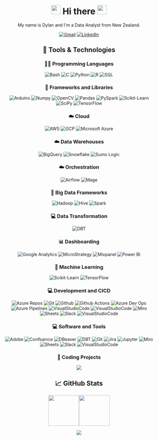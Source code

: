 <div align="center">
  <h1> <img src="https://media.giphy.com/media/jp2KXzsPtoKFG/giphy.gif" width="30px" height="30px" /> Hi there 
    <img src="https://media.giphy.com/media/jp2KXzsPtoKFG/giphy.gif" width="30px" height="30px" /> </h1>
  
My name is Dylan and I'm a Data Analyst from New Zealand.
  
[![Gmail](https://img.shields.io/badge/Gmail-333.svg?logo=gmail&logoColor=White)](mailto:d.p.prole@gmail.com)
[![LinkedIn](https://img.shields.io/badge/LinkedIn-333.svg?logo=linkedin&logoColor=0077b5)](https://www.linkedin.com/in/dylanprole/)

## 🔧 Tools & Technologies

### 👨‍💻 Programming Languages
![Bash](https://img.shields.io/badge/Bash-121011.svg?logo=gnu-bash&logoColor=white)
![C](https://custom-icon-badges.demolab.com/badge/C-03599C.svg?logo=c-in-hexagon&logoColor=white)
![Python](https://img.shields.io/badge/Python-FFD43B.svg?logo=python&logoColor=white)
![R](https://img.shields.io/badge/R-276DC3.svg?logo=r&logoColor=white)
![SQL](https://custom-icon-badges.demolab.com/badge/SQL-025E8C.svg?logo=database&logoColor=white)


### 🧰 Frameworks and Libraries
![Arduino](https://img.shields.io/badge/Arduino-00979D?logo=Arduino&logoColor=white)
![Numpy](https://img.shields.io/badge/Numpy-013243.svg?logo=numpy&logoColor=white)
![OpenCV](https://img.shields.io/badge/OpenCV-34A853.svg?logo=opencv&logoColor=white)
![Pandas](https://img.shields.io/badge/Pandas-150458.svg?logo=pandas&logoColor=white)
![PySpark](https://img.shields.io/badge/PySpark-F37626.svg?logo=apachespark&logoColor=white)
![Scikit-Learn](https://img.shields.io/badge/ScikitLearn-FF9900.svg?logo=scikitlearn&logoColor=white)
![SciPy](https://img.shields.io/badge/SciPy-025E8C.svg?logo=scipy&logoColor=white)
![TensorFlow](https://img.shields.io/badge/TensorFlow-FF6F00.svg?logo=TensorFlow&logoColor=white)
  
### ☁️ Cloud
![AWS](https://img.shields.io/badge/AWS-FF9900?&logo=Amazon-AWS&logoColor=White)
![GCP](https://img.shields.io/badge/GCP-333.svg?logo=googlecloud&logoColor=white)
![Microsoft Azure](https://img.shields.io/badge/Azure-276DC3?&logo=Microsoft-Azure&logoColor=White)

### ☁️ Data Warehouses
![BigQuery](https://img.shields.io/badge/BigQuery-333.svg?logo=googlecloud&logoColor=white)
![Snowflake](https://img.shields.io/badge/Snowflake-35AEDD.svg?logo=snowflake&logoColor=white)
![Sumo Logic](https://img.shields.io/badge/Sumo%20Logic-03599C.svg?logo=sumologic&logoColor=white)

### ☁️ Orchestration
![Airflow](https://img.shields.io/badge/Airflow-333.svg?logo=airflow&logoColor=white)
![Mage](https://img.shields.io/badge/Mage-333.svg?logo=mage&logoColor=white)

### 🧰 Big Data Frameworks
![Hadoop](https://img.shields.io/badge/Hadoop-00979D?logo=hadoop&logoColor=white)
![Hive](https://img.shields.io/badge/Hive-00979D?logo=hive&logoColor=white)
![Spark](https://img.shields.io/badge/Spark-00979D?logo=spark&logoColor=white)

### 💻 Data Transformation
![DBT](https://img.shields.io/badge/dbt-FB542B.svg?logo=dbt&logoColor=white)
  
### 📊 Dashboarding
![Google Analytics](https://img.shields.io/badge/Google%20Analytics-F37626.svg?logo=googleanalytics&logoColor=white)
![MicroStrategy](https://img.shields.io/badge/Microstrategy-FF0000.svg?logo=microstrategy&logoColor=white)
![Mixpanel](https://img.shields.io/badge/Mixpanel-8034A9.svg?logo=mix&logoColor=white)
![Power BI](https://img.shields.io/badge/PowerBI-FFD43B.svg?logo=powerbi&logoColor=white)

### 🧰 Machine Learning
![Scikit-Learn](https://img.shields.io/badge/ScikitLearn-FF9900.svg?logo=scikitlearn&logoColor=white)
![TensorFlow](https://img.shields.io/badge/TensorFlow-FF6F00.svg?logo=TensorFlow&logoColor=white)

### 💻 Development and CICD
![Azure Repos](https://img.shields.io/badge/Azure%20Repos-FF0000.svg?logo=adobe&logoColor=white)
![Git](https://img.shields.io/badge/Git-F05033.svg?logo=git&logoColor=white)
![Github](https://img.shields.io/badge/GitHub-0078d7.svg?logo=github&logoColor=white)
![Github Actions](https://img.shields.io/badge/GitHub%20Actions-0078d7.svg?logo=github-actions&logoColor=white)
![Azure Dev Ops](https://img.shields.io/badge/ADO-FB542B.svg?logo=ado&logoColor=white)
![Azure Pipelines](https://img.shields.io/badge/Azure%20Pipelines-F05033.svg?logo=azure-pipelines&logoColor=white)
![VisualStudioCode](https://img.shields.io/badge/Visual%20Studio%20Code-0078d7.svg?logo=visual-studio-code&logoColor=white)
![VisualStudioCode](https://img.shields.io/badge/Jira-0078d7.svg?logo=jira&logoColor=white)
![Miro](https://img.shields.io/badge/Miro-FFD43B.svg?logo=miro&logoColor=white)
![Sheets](https://img.shields.io/badge/Sheets-34A853.svg?logo=google%20sheets&logoColor=white)
![Slack](https://img.shields.io/badge/Slack-8034A9.svg?logo=slack&logoColor=white)
![VisualStudioCode](https://img.shields.io/badge/Visual%20Studio%20Code-0078d7.svg?logo=visual-studio-code&logoColor=white)

### 💻 Software and Tools
![Adobe](https://img.shields.io/badge/Adobe-FF0000.svg?logo=adobe&logoColor=white)
![Confluence](https://img.shields.io/badge/Confluence-0078d7.svg?logo=Confluence&logoColor=white)
![DBeaver](https://custom-icon-badges.demolab.com/badge/-DBeaver-372923?logo=dbeaver-mono&logoColor=white)
![DBT](https://img.shields.io/badge/DBT-FB542B.svg?logo=dbt&logoColor=white)
![Git](https://img.shields.io/badge/Git-F05033.svg?logo=git&logoColor=white)
![Jira](https://img.shields.io/badge/Jira-0078d7.svg?logo=jira&logoColor=white)
![Jupyter](https://img.shields.io/badge/Jupyter-F37626.svg?logo=Jupyter&logoColor=white)
![Miro](https://img.shields.io/badge/Miro-FFD43B.svg?logo=miro&logoColor=white)
![Sheets](https://img.shields.io/badge/Sheets-34A853.svg?logo=google%20sheets&logoColor=white)
![Slack](https://img.shields.io/badge/Slack-8034A9.svg?logo=slack&logoColor=white)
![VisualStudioCode](https://img.shields.io/badge/Visual%20Studio%20Code-0078d7.svg?logo=visual-studio-code&logoColor=white)

### 📕 Coding Projects
<!-- [![](https://img.shields.io/badge/-🍦%20Ice%20Cream%20Tracker-333)](https://github.com/dylanprole/) -->
<!-- [![](https://img.shields.io/badge/-🌊%20Sea%20Level%20Dashboard-333)](https://github.com/dylanprole/) -->
[![](https://img.shields.io/badge/-👨‍🦰%20AI%20Lyric%20Composer-333)](https://github.com/dylanprole/artist_insights_dashboard/blob/main/lyrics_generator.ipynb)
<!-- [![](https://img.shields.io/badge/-📚%20KNN%20Book%20Recommender-333)](https://github.com/dylanprole/) -->

## &#x1f4c8; GitHub Stats

<a href="https://github.com/dylanprole"><img height="100px" src="https://github-readme-stats.vercel.app/api?username=dylanprole&hide_title=true&hide_border=true&show_icons=true&include_all_commits=true&count_private=true&line_height=21&text_color=ffffff&icon_color=ffffff&bg_color=333&theme=white" /><!-- wi*quL3fcV --><img height="100px" src="https://github-readme-stats.vercel.app/api/top-langs/?username=dylanprole&hide=html&hide_title=true&hide_border=true&layout=compact&langs_count=6&exclude_repo=comp426,Redventures-Movie-Quotes&text_color=ffffff&icon_color=fff&bg_color=333&theme=white"/></a>

  
   
![](https://komarev.com/ghpvc/?username=dylanprole)
  
</div>
